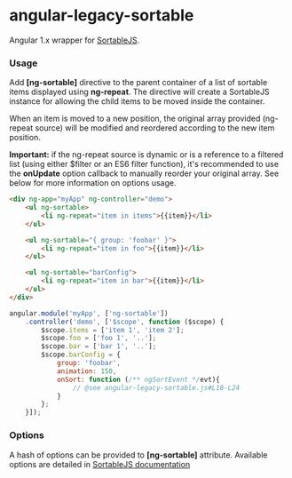 # angular-legacy-sortable
Angular 1.x wrapper for [SortableJS](https://github.com/RubaXa/Sortable). 

### Usage

Add **[ng-sortable]** directive to the parent container of a list of sortable items displayed using **ng-repeat**. The directive will create a SortableJS instance for allowing the child items to be moved inside the container.

When an item is moved to a new position, the original array provided (ng-repeat source) will be modified and reordered according to the new item position.

**Important:** if the ng-repeat source is dynamic or is a reference to a filtered list (using either $filter or an ES6 filter function), it's recommended to use the **onUpdate** option callback to manually reorder your original array. See below for more information on options usage.

```html
<div ng-app="myApp" ng-controller="demo">
	<ul ng-sortable>
		<li ng-repeat="item in items">{{item}}</li>
	</ul>

	<ul ng-sortable="{ group: 'foobar' }">
		<li ng-repeat="item in foo">{{item}}</li>
	</ul>

	<ul ng-sortable="barConfig">
		<li ng-repeat="item in bar">{{item}}</li>
	</ul>
</div>
```


```js
angular.module('myApp', ['ng-sortable'])
	.controller('demo', ['$scope', function ($scope) {
		$scope.items = ['item 1', 'item 2'];
		$scope.foo = ['foo 1', '..'];
		$scope.bar = ['bar 1', '..'];
		$scope.barConfig = {
			group: 'foobar',
			animation: 150,
			onSort: function (/** ngSortEvent */evt){
				// @see angular-legacy-sortable.js#L18-L24
			}
		};
	}]);
```

### Options

A hash of options can be provided to **[ng-sortable]** attribute. Available options are detailed in [SortableJS documentation](https://github.com/RubaXa/Sortable#options)


